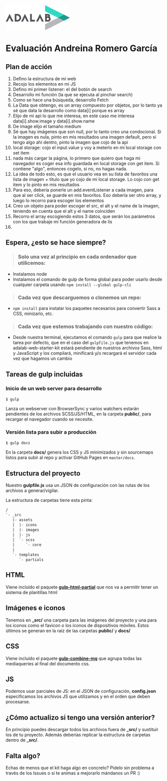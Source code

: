![Adalab](_src/assets/images/logo-adalab-80px.png)
# Evaluación Andreina Romero García


## Plan de acción
1. Defino  la estructura de mi web
2. Recojo los elementos en mi JS
3. Defino mi primer listener: el del botón de search
4. Desarrollo mi función (la que se ejecuta al pinchar search)
5. Como se hace una búsqueda, desarrollo Fetch
6. La Data que obtengo, es un array compuesto por objetos, por lo tanto ya sé que data la desarrollo como data[i] porque es array
7. Elijo de mi api lo que me interesa, en este caso me interesa data[i].show.image
y data[i].show.name
8. De image elijo el tamaño medium
9. Sé que hay imágenes que son null, por lo tanto creo una condocional. Si la imagen es nula, pinto en mis resultados una imagen default, pero si tengo algo ahí dentro, pinto la imagen que cojo de la api
10. local storage: cojo el input.value y voy a meterlo en mi local storage con set item
11. nada más cargar la página, lo primero que quiero que haga mi navegador es coger esa info guardada en local storage con get item. Si contiene "algo", entonces cogelo, si no, no hagas nada.
12. La idea de todo esto, es que el usuario vea en su lista de favoritos una lista de imagen + titulo que yo cojo de mi local storage. Lo cojo con get item y lo pinto en mis resultados
13. Para eso, debería ponerle un add.eventListener a cada imagen, para que al ser click, se guarde en mis favoritos. Eso debería ser otro array, y luego lo recorro para escoger los elementos
14. Creo un objeto para poder escoger el src, el alt y el name de la imagen, teniendo en cuenta que el alt y el name coinciden
15. Recorro el array escogiendo estos 3 datos, que serán los parámetros con los que trabaje mi función generadora de lis
16.

## Espera, ¿esto se hace siempre?
> ### Solo una vez al principio en cada ordenador que utilicemos:
- Instalamos node
- Instalamos el comando de gulp de forma global para poder usarlo desde cualquier carpeta usando `npm install --global gulp-cli`

> ### Cada vez que descarguemos o clonemos un repo:
- `npm install` para instalar los paquetes necesarios para convertir Sass a CSS, minizarlo, etc.

> ### Cada vez que estemos trabajando con nuestro código:
- Desde nuestra terminal, ejecutamos el comando `gulp` para que realice la tarea por defecto, que en el caso del `gulpfile.js` que tenemos en adalab-web-starter-kit estará pendiente de nuestros archivos Sass, html y JavaScript y los compilará, minificará y/o recargará el servidor cada vez que hagamos un cambio

## Tareas de gulp incluidas
### Inicio de un web server para desarrollo
```
$ gulp
```
Lanza un webserver con BrowserSync y varios watchers estarán pendientes de los archivos SCSS/JS/HTML, en la carpeta **public/**, para recargar el navegador cuando se necesite.

### Versión lista para subir a producción
```
$ gulp docs
```
En la carpeta **docs/** genera los CSS y JS minimizados y sin sourcemaps listos para subir al repo y activar GitHub Pages en `master/docs`.


## Estructura del proyecto
Nuestro **gulpfile.js** usa un JSON de configuración con las rutas de los archivos a generar/vigilar.

La estructura de carpetas tiene esta pinta:
```
/
`- _src
   |- assets
   |  |- icons
   |  |- images
   |  |- js
   |  `- scss
   |     `- core
   |
   `- templates
      `- partials

```

## HTML
Viene incluído el paquete [**gulp-html-partial**](https://www.npmjs.com/package/gulp-html-partial) que nos va a permitir tener un sistema de plantillas html

## Imágenes e iconos
Tenemos en **_src/** una carpeta para las imágenes del proyecto y una para los iconos como el favicon o los iconos de dispositivos móviles. Estos últimos se generan en la raíz de las carpetas **public/** y **docs/**

## CSS
Viene incluído el paquete [**gulp-combine-mq**](https://www.npmjs.com/package/gulp-combine-mq) que agrupa todas las mediaqueries al final del documento css.

## JS
Podemos usar parciales de JS: en el JSON de configuración, **config.json** especificamos los archivos JS que utilizamos y en el orden que deben procesarse.

## ¿Cómo actualizo si tengo una versión anterior?
En principio puedes descargar todos los archivos fuera de **_src/** y sustituir los de tu proyecto. Además deberías replicar la estructura de carpetas dentro de **_src/**.

## Falta algo?
Echas de menos que el kit haga algo en concreto? Pidelo sin problema a través de los Issues o si te animas a mejorarlo mándanos un PR :)
